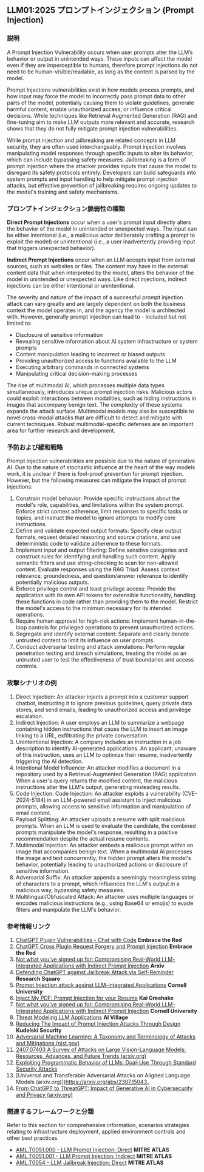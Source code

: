 ## LLM01:2025 プロンプトインジェクション (Prompt Injection)

### 説明

A Prompt Injection Vulnerability occurs when user prompts alter the LLM’s behavior or output in unintended ways. These inputs can affect the model even if they are imperceptible to humans, therefore prompt injections do not need to be human-visible/readable, as long as the content is parsed by the model.

Prompt Injections vulnerabilities exist in how models process prompts, and how input may force the model to incorrectly pass prompt data to other parts of the model, potentially causing them to violate guidelines, generate harmful content, enable unauthorized access, or influence critical decisions. While techniques like Retrieval Augmented Generation (RAG) and fine-tuning aim to make LLM outputs more relevant and accurate, research shows that they do not fully mitigate prompt injection vulnerabilities.

While prompt injection and jailbreaking are related concepts in LLM security, they are often used interchangeably. Prompt injection involves manipulating model responses through specific inputs to alter its behavior, which can include bypassing safety measures. Jailbreaking is a form of prompt injection where the attacker provides inputs that cause the model to disregard its safety protocols entirely. Developers can build safeguards into system prompts and input handling to help mitigate prompt injection attacks, but effective prevention of jailbreaking requires ongoing updates to the model's training and safety mechanisms.

### プロンプトインジェクション脆弱性の種類

**Direct Prompt Injections** occur when a user's prompt input directly alters the behavior of the model in unintended or unexpected ways. The input can be either intentional (i.e., a malicious actor deliberately crafting a prompt to exploit the model) or unintentional (i.e., a user inadvertently providing input that triggers unexpected behavior).

**Indirect Prompt Injections** occur when an LLM accepts input from external sources, such as websites or files. The content may have in the external content data that when interpreted by the model, alters the behavior of the model in unintended or unexpected ways. Like direct injections, indirect injections can be either intentional or unintentional.

The severity and nature of the impact of a successful prompt injection attack can vary greatly and are largely dependent on both the business context the model operates in, and the agency the model is architected with. However, generally prompt injection can lead to - included but not limited to:

- Disclosure of sensitive information
- Revealing sensitive information about AI system infrastructure or system prompts
- Content manipulation leading to incorrect or biased outputs
- Providing unauthorized access to functions available to the LLM
- Executing arbitrary commands in connected systems
- Manipulating critical decision-making processes

The rise of multimodal AI, which processes multiple data types simultaneously, introduces unique prompt injection risks. Malicious actors could exploit interactions between modalities, such as hiding instructions in images that accompany benign text. The complexity of these systems expands the attack surface. Multimodal models may also be susceptible to novel cross-modal attacks that are difficult to detect and mitigate with current techniques. Robust multimodal-specific defenses are an important area for further research and development.

### 予防および緩和戦略

Prompt injection vulnerabilities are possible due to the nature of generative AI. Due to the nature of stochastic influence at the heart of the way models work, it is unclear if there is fool-proof prevention for prompt injection. However, but the following measures can mitigate the impact of prompt injections:

1. Constrain model behavior: Provide specific instructions about the model's role, capabilities, and limitations within the system prompt. Enforce strict context adherence, limit responses to specific tasks or topics, and instruct the model to ignore attempts to modify core instructions.
2. Define and validate expected output formats: Specify clear output formats, request detailed reasoning and source citations, and use deterministic code to validate adherence to these formats.
3. Implement input and output filtering: Define sensitive categories and construct rules for identifying and handling such content. Apply semantic filters and use string-checking to scan for non-allowed content. Evaluate responses using the RAG Triad: Assess context relevance, groundedness, and question/answer relevance to identify potentially malicious outputs.
4. Enforce privilege control and least privilege access: Provide the application with its own API tokens for extensible functionality, handling these functions in code rather than providing them to the model. Restrict the model's access to the minimum necessary for its intended operations.
5. Require human approval for high-risk actions: Implement human-in-the-loop controls for privileged operations to prevent unauthorized actions.
6. Segregate and identify external content: Separate and clearly denote untrusted content to limit its influence on user prompts.
7. Conduct adversarial testing and attack simulations: Perform regular penetration testing and breach simulations, treating the model as an untrusted user to test the effectiveness of trust boundaries and access controls.

### 攻撃シナリオの例

1. Direct Injection: An attacker injects a prompt into a customer support chatbot, instructing it to ignore previous guidelines, query private data stores, and send emails, leading to unauthorized access and privilege escalation.
2. Indirect Injection: A user employs an LLM to summarize a webpage containing hidden instructions that cause the LLM to insert an image linking to a URL, exfiltrating the private conversation.
3. Unintentional Injection: A company includes an instruction in a job description to identify AI-generated applications. An applicant, unaware of this instruction, uses an LLM to optimize their resume, inadvertently triggering the AI detection.
4. Intentional Model Influence: An attacker modifies a document in a repository used by a Retrieval-Augmented Generation (RAG) application. When a user's query returns the modified content, the malicious instructions alter the LLM's output, generating misleading results.
5. Code Injection: Code Injection: An attacker exploits a vulnerability (CVE-2024-5184) in an LLM-powered email assistant to inject malicious prompts, allowing access to sensitive information and manipulation of email content.
6. Payload Splitting: An attacker uploads a resume with split malicious prompts. When an LLM is used to evaluate the candidate, the combined prompts manipulate the model's response, resulting in a positive recommendation despite the actual resume contents.
7. Multimodal Injection: An attacker embeds a malicious prompt within an image that accompanies benign text. When a multimodal AI processes the image and text concurrently, the hidden prompt alters the model's behavior, potentially leading to unauthorized actions or disclosure of sensitive information.
8. Adversarial Suffix: An attacker appends a seemingly meaningless string of characters to a prompt, which influences the LLM's output in a malicious way, bypassing safety measures.
9. Multilingual/Obfuscated Attack: An attacker uses multiple languages or encodes malicious instructions (e.g., using Base64 or emojis) to evade filters and manipulate the LLM's behavior.

### 参考情報リンク

1. [ChatGPT Plugin Vulnerabilities - Chat with Code](https://embracethered.com/blog/posts/2023/chatgpt-plugin-vulns-chat-with-code/) **Embrace the Red**
2. [ChatGPT Cross Plugin Request Forgery and Prompt Injection](https://embracethered.com/blog/posts/2023/chatgpt-cross-plugin-request-forgery-and-prompt-injection./) **Embrace the Red**
3. [Not what you’ve signed up for: Compromising Real-World LLM-Integrated Applications with Indirect Prompt Injection](https://arxiv.org/pdf/2302.12173.pdf) **Arxiv**
4. [Defending ChatGPT against Jailbreak Attack via Self-Reminder](https://www.researchsquare.com/article/rs-2873090/v1) **Research Square**
5. [Prompt Injection attack against LLM-integrated Applications](https://arxiv.org/abs/2306.05499) **Cornell University**
6. [Inject My PDF: Prompt Injection for your Resume](https://kai-greshake.de/posts/inject-my-pdf) **Kai Greshake**
8. [Not what you’ve signed up for: Compromising Real-World LLM-Integrated Applications with Indirect Prompt Injection](https://arxiv.org/pdf/2302.12173.pdf) **Cornell University**
9. [Threat Modeling LLM Applications](https://aivillage.org/large%20language%20models/threat-modeling-llm/) **AI Village**
10. [Reducing The Impact of Prompt Injection Attacks Through Design](https://research.kudelskisecurity.com/2023/05/25/reducing-the-impact-of-prompt-injection-attacks-through-design/) **Kudelski Security**
11. [Adversarial Machine Learning: A Taxonomy and Terminology of Attacks and Mitigations (nist.gov)](https://nvlpubs.nist.gov/nistpubs/ai/NIST.AI.100-2e2023.pdf)
12. [2407.07403 A Survey of Attacks on Large Vision-Language Models: Resources, Advances, and Future Trends (arxiv.org)](https://arxiv.org/abs/2407.07403)
13. [Exploiting Programmatic Behavior of LLMs: Dual-Use Through Standard Security Attacks](https://ieeexplore.ieee.org/document/10579515)
14. [Universal and Transferable Adversarial Attacks on Aligned Language Models (arxiv.org)](https://arxiv.org/abs/2307.15043_
15. [From ChatGPT to ThreatGPT: Impact of Generative AI in Cybersecurity and Privacy (arxiv.org)](https://arxiv.org/abs/2307.00691)

### 関連するフレームワークと分類

Refer to this section for comprehensive information, scenarios strategies relating to infrastructure deployment, applied environment controls and other best practices.

- [AML.T0051.000 - LLM Prompt Injection: Direct](https://atlas.mitre.org/techniques/AML.T0051.000) **MITRE ATLAS**
- [AML.T0051.001 - LLM Prompt Injection: Indirect](https://atlas.mitre.org/techniques/AML.T0051.001) **MITRE ATLAS**
- [AML.T0054 - LLM Jailbreak Injection: Direct](https://atlas.mitre.org/techniques/AML.T0054) **MITRE ATLAS**
